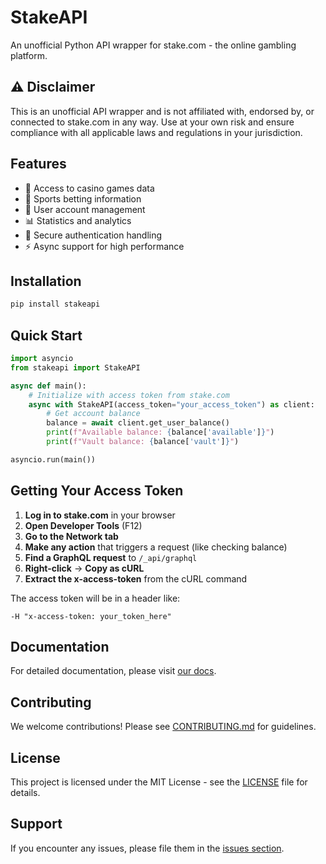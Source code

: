 # StakeAPI

An unofficial Python API wrapper for stake.com - the online gambling platform.

## ⚠️ Disclaimer

This is an unofficial API wrapper and is not affiliated with, endorsed by, or connected to stake.com in any way. Use at your own risk and ensure compliance with all applicable laws and regulations in your jurisdiction.

## Features

- 🎰 Access to casino games data
- 🏈 Sports betting information
- 👤 User account management
- 📊 Statistics and analytics
- 🔐 Secure authentication handling
- ⚡ Async support for high performance

## Installation

```bash
pip install stakeapi
```

## Quick Start

```python
import asyncio
from stakeapi import StakeAPI

async def main():
    # Initialize with access token from stake.com
    async with StakeAPI(access_token="your_access_token") as client:
        # Get account balance
        balance = await client.get_user_balance()
        print(f"Available balance: {balance['available']}")
        print(f"Vault balance: {balance['vault']}")

asyncio.run(main())
```

## Getting Your Access Token

1. **Log in to stake.com** in your browser
2. **Open Developer Tools** (F12)
3. **Go to the Network tab**
4. **Make any action** that triggers a request (like checking balance)
5. **Find a GraphQL request** to `/_api/graphql`
6. **Right-click** → **Copy as cURL**
7. **Extract the x-access-token** from the cURL command

The access token will be in a header like:
```
-H "x-access-token: your_token_here"
```

## Documentation

For detailed documentation, please visit [our docs](docs/).

## Contributing

We welcome contributions! Please see [CONTRIBUTING.md](CONTRIBUTING.md) for guidelines.

## License

This project is licensed under the MIT License - see the [LICENSE](LICENSE) file for details.

## Support

If you encounter any issues, please file them in the [issues section](https://github.com/yourusername/StakeAPI/issues).
